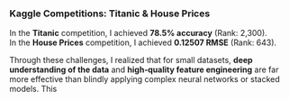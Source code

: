 ### Kaggle Competitions: Titanic & House Prices

In the **Titanic** competition, I achieved **78.5% accuracy** (Rank: 2,300).  
In the **House Prices** competition, I achieved **0.12507 RMSE** (Rank: 643).

Through these challenges, I realized that for small datasets, **deep understanding of the data** and **high‑quality feature engineering** are far more effective than blindly applying complex neural networks or stacked models. This
